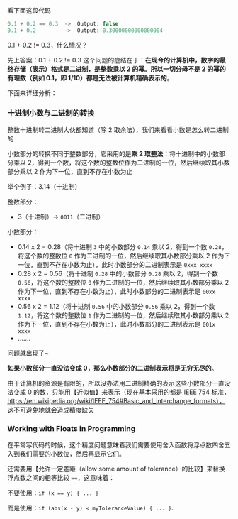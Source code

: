 看下面这段代码

```java
0.1 + 0.2 == 0.3  ->  Output: false
0.1 + 0.2         ->  Output: 0.30000000000000004
```

0.1 + 0.2 != 0.3，什么情况？

先上答案：0.1 + 0.2 != 0.3 这个问题的症结在于：**在现今的计算机中，数字的最终存储（表示）格式是二进制，是整数乘以 2 的幂。所以一切分母不是 2 的幂的有理数（例如 0.1，即 1/10）都是无法被计算机精确表示的**。

下面来详细分析：

### 十进制小数与二进制的转换

整数十进制转二进制大伙都知道（除 2 取余法），我们来看看小数是怎么转二进制的

小数部分的转换不同于整数部分，它采用的是**乘 2 取整法**：将十进制中的小数部分乘以 2，得到一个数，将这个数的整数位作为二进制的一位，然后继续取其小数部分乘以 2 作为下一位，直到不存在小数为止

举个例子：3.14（十进制）

整数部分：

- 3（十进制）-> `0011`（二进制）

小数部分：

- 0.14 x 2 = 0.28（将十进制 `3` 中的小数部分 `0.14` 乘以 2，得到一个数 `0.28`，将这个数的整数位 `0` 作为二进制的一位，然后继续取其小数部分乘以 2 作为下一位，直到不存在小数为止），此时小数部分的二进制表示是 `0xxx xxxx`
- 0.28 x 2 = 0.56（将十进制 `0.28` 中的小数部分 `0.28` 乘以 2，得到一个数 `0.56`，将这个数的整数位 `0` 作为二进制的一位，然后继续取其小数部分乘以 2 作为下一位，直到不存在小数为止），此时小数部分的二进制表示是 `00xx xxxx`
- 0.56 x 2 = 1.12（将十进制 `0.56` 中的小数部分 `0.56` 乘以 2，得到一个数 `1.12`，将这个数的整数位 `1` 作为二进制的一位，然后继续取其小数部分乘以 2 作为下一位，直到不存在小数为止），此时小数部分的二进制表示是 `001x xxxx`
- .......

问题就出现了~

**如果小数部分一直没法变成 0，那么小数部分的二进制表示将是无穷无尽的**。

由于计算机的资源是有限的，所以没办法用二进制精确的表示这些小数部分一直没法变成 0 的数，只能用【近似值】来表示（现在基本采用的都是 IEEE 754 标准，https://en.wikipedia.org/wiki/IEEE_754#Basic_and_interchange_formats），这不可避免地就会造成精度缺失

### Working with Floats in Programming

在平常写代码的时候，这个精度问题意味着我们需要使用舍入函数将浮点数四舍五入到我们需要的小数位，然后再显示它们。

还需要用【允许一定差距（allow some amount of tolerance）的比较】来替换浮点数之间的相等比较 `==`，这意味着：

不要使用：`if (x == y) { ... }`

而是使用：`if (abs(x - y) < myToleranceValue) { ... }`.